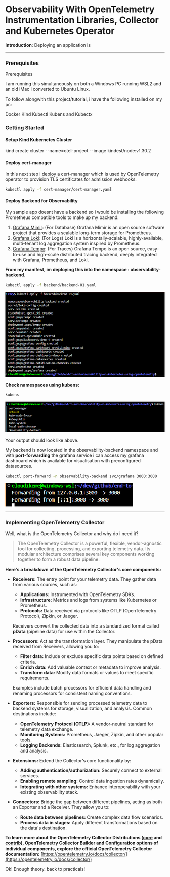 # Observability With OpenTelemetry Instrumentation Libraries, Collector and Kubernetes Operator

__Introduction__:
Deploying an application is

---

### Prerequisites

Prerequisites

I am running this simultaneously on both a Windows PC running WSL2 and an old iMac i converted to Ubuntu Linux.

To follow alongwith this project/tutorial, i have the following installed on my pc:

Docker
Kind
Kubectl
Kubens and Kubectx

### Getting Started

#### Setup Kind Kubernetes Cluster

kind create cluster --name=otel-project --image kindest/node:v1.30.2

#### Deploy cert-manager

In this next step i deploy a cert-manager which is used by OpenTelemetry operator to provision TLS certificates for admission webhooks.

```bash
kubectl apply -f cert-manager/cert-manager.yaml
```

#### Deploy Backend for Observability

My sample app doesnt have a backend so i would be installing the following Prometheus compatible tools to make up my backend:

1. [Grafana Mimir](https://github.com/grafana/mimir): (For Database) Grafana Mimir is an open source software project that provides a scalable long-term storage for Prometheus.
2. [Grafana Loki](https://github.com/grafana/loki): (For Logs) Loki is a horizontally-scalable, highly-available, multi-tenant log aggregation system inspired by Prometheus.
3. [Grafana Tempo](https://github.com/grafana/tempo): (For Traces) Grafana Tempo is an open source, easy-to-use and high-scale distributed tracing backend, deeply integrated with Grafana, Prometheus, and Loki.

**From my manifest, im deploying this into the namespace : observability-backend.**

```bash
kubectl apply -f backend/backend-01.yaml
```

![alt text](deploy-backend01.png)

**Check namespaces using kubens:**

```bash
kubens
```

![alt text](kubens1.png)

Your output should look like above.

My backend is now located in the observability-backend namespace and with **port-forwarding** the grafana service i can access my grafana dashboard which is available for visualisation with preconfigured datasources.

```bash
kubectl port-forward -n observability-backend svc/grafana 3000:3000
```

![alt text](port-forward-grafana2-3000-1.png)

---

### Implementing OpenTelemetry Collector

Well,  what is the OpenTelemetry Collector and why do i need it? 

> The OpenTelemetry Collector is a powerful, flexible, vendor-agnostic tool for collecting, processing, and exporting telemetry data. Its modular architecture comprises several key components working together to form a robust data pipeline.

**Here's a breakdown of the OpenTelemetry Collector's core components:**

* **Receivers:**  The entry point for your telemetry data. They gather data from various sources, such as:
    - **Applications:**  Instrumented with OpenTelemetry SDKs.
    - **Infrastructure:** Metrics and logs from systems like Kubernetes or Prometheus.
    - **Protocols:** Data received via protocols like OTLP (OpenTelemetry Protocol), Zipkin, or Jaeger.

    Receivers convert the collected data into a standardized format called **pData** (pipeline data) for use within the Collector.

* **Processors:** Act as the transformation layer. They manipulate the pData received from Receivers, allowing you to:
    - **Filter data:** Include or exclude specific data points based on defined criteria.
    - **Enrich data:** Add valuable context or metadata to improve analysis.
    - **Transform data:**  Modify data formats or values to meet specific requirements. 

    Examples include batch processors for efficient data handling and renaming processors for consistent naming conventions. 

* **Exporters:** Responsible for sending processed telemetry data to backend systems for storage, visualization, and analysis.  Common destinations include:
    - **OpenTelemetry Protocol (OTLP):** A vendor-neutral standard for telemetry data exchange.
    - **Monitoring Systems:**  Prometheus, Jaeger, Zipkin, and other popular tools.
    - **Logging Backends:** Elasticsearch, Splunk, etc., for log aggregation and analysis.

* **Extensions:** Extend the Collector's core functionality by:
    - **Adding authentication/authorization:**  Securely connect to external services.
    - **Enabling remote sampling:** Control data ingestion rates dynamically.
    - **Integrating with other systems:** Enhance interoperability with your existing observability stack.

* **Connectors:**  Bridge the gap between different pipelines, acting as both an Exporter and a Receiver.  They allow you to:
    - **Route data between pipelines:**  Create complex data flow scenarios.
    - **Process data in stages:** Apply different transformations based on the data's destination.

**To learn more about the OpenTelemetry Collector Distributions ([core](https://github.com/open-telemetry/opentelemetry-collector-releases/blob/v0.74.0/distributions/otelcol/manifest.yaml) and [contrib](https://github.com/open-telemetry/opentelemetry-collector-releases/blob/v0.74.0/distributions/otelcol-contrib/manifest.yaml)), OpenTelemetry Collector Builder and Configuration options of individual components, explore the official OpenTelemetry Collector documentation:** [https://opentelemetry.io/docs/collector/](https://opentelemetry.io/docs/collector/)

Ok! Enough theory. back to practicals!


